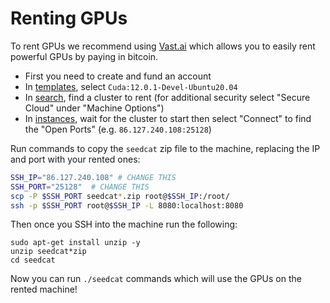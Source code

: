 # Renting GPUs
To rent GPUs we recommend using [Vast.ai](https://vast.ai/) which allows you to easily rent powerful GPUs by paying in bitcoin.

- First you need to create and fund an account
- In [templates](https://cloud.vast.ai/templates/), select `Cuda:12.0.1-Devel-Ubuntu20.04` 
- In [search](https://cloud.vast.ai/create/), find a cluster to rent (for additional security select "Secure Cloud" under "Machine Options")
- In [instances](https://cloud.vast.ai/instances/), wait for the cluster to start then select "Connect" to find the "Open Ports" (e.g. `86.127.240.108:25128`)

Run commands to copy the `seedcat` zip file to the machine, replacing the IP and port with your rented ones:
```bash
SSH_IP="86.127.240.108" # CHANGE THIS
SSH_PORT="25128"  # CHANGE THIS
scp -P $SSH_PORT seedcat*.zip root@$SSH_IP:/root/
ssh -p $SSH_PORT root@$SSH_IP -L 8080:localhost:8080
```

Then once you SSH into the machine run the following:
```
sudo apt-get install unzip -y
unzip seedcat*zip
cd seedcat
```

Now you can run `./seedcat` commands which will use the GPUs on the rented machine!